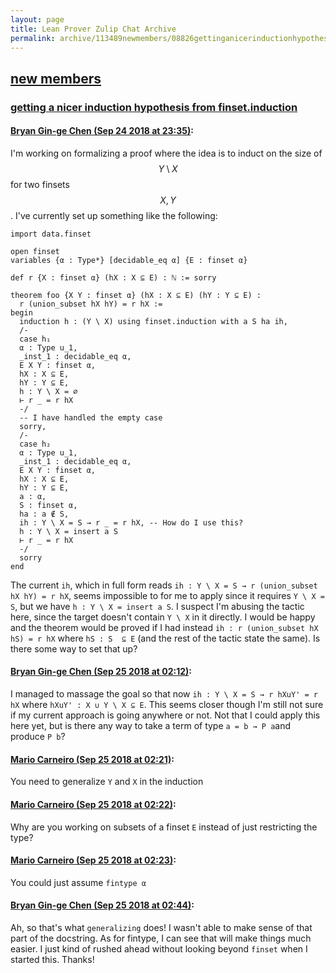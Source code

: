 ```yaml
---
layout: page
title: Lean Prover Zulip Chat Archive 
permalink: archive/113489newmembers/08826gettinganicerinductionhypothesisfromfinsetinduction.html
---
```


## [new members](index.html)
### [getting a nicer induction hypothesis from finset.induction](08826gettinganicerinductionhypothesisfromfinsetinduction.html)

#### [Bryan Gin-ge Chen (Sep 24 2018 at 23:35)](https://leanprover.zulipchat.com/#narrow/stream/113489-new%20members/topic/getting%20a%20nicer%20induction%20hypothesis%20from%20finset.induction/near/134558327):
I'm working on formalizing a proof where the idea is to induct on the size of $$Y \setminus X$$ for two finsets $$X, Y$$. I've currently set up something like the following:
```lean
import data.finset

open finset
variables {α : Type*} [decidable_eq α] {E : finset α}

def r {X : finset α} (hX : X ⊆ E) : ℕ := sorry

theorem foo {X Y : finset α} (hX : X ⊆ E) (hY : Y ⊆ E) :
  r (union_subset hX hY) = r hX := 
begin
  induction h : (Y \ X) using finset.induction with a S ha ih,
  /-
  case h₁
  α : Type u_1,
  _inst_1 : decidable_eq α,
  E X Y : finset α,
  hX : X ⊆ E,
  hY : Y ⊆ E,
  h : Y \ X = ∅
  ⊢ r _ = r hX
  -/
  -- I have handled the empty case
  sorry,
  /- 
  case h₂
  α : Type u_1,
  _inst_1 : decidable_eq α,
  E X Y : finset α,
  hX : X ⊆ E,
  hY : Y ⊆ E,
  a : α,
  S : finset α,
  ha : a ∉ S,
  ih : Y \ X = S → r _ = r hX, -- How do I use this?
  h : Y \ X = insert a S
  ⊢ r _ = r hX
  -/
  sorry
end
```
The current `ih`, which in full form reads `ih : Y \ X = S → r (union_subset hX hY) = r hX`, seems impossible to for me to apply since it requires `Y \ X = S`, but we have `h : Y \ X = insert a S`. I suspect I'm abusing the tactic here, since the target doesn't contain `Y \ X` in it directly. I would be happy and the theorem would be proved if I had instead `ih : r (union_subset hX hS) = r hX` where `hS : S  ⊆ E` (and the rest of the tactic state the same).  Is there some way to set that up?

#### [Bryan Gin-ge Chen (Sep 25 2018 at 02:12)](https://leanprover.zulipchat.com/#narrow/stream/113489-new%20members/topic/getting%20a%20nicer%20induction%20hypothesis%20from%20finset.induction/near/134565383):
I managed to massage the goal so that now `ih : Y \ X = S → r hXuY' = r hX` where `hXuY' : X ∪ Y \ X ⊆ E`. This seems closer though I'm still not sure if my current approach is going anywhere or not. Not that I could apply this here yet, but is there any way to take a term of type `a = b → P a`and produce `P b`?

#### [Mario Carneiro (Sep 25 2018 at 02:21)](https://leanprover.zulipchat.com/#narrow/stream/113489-new%20members/topic/getting%20a%20nicer%20induction%20hypothesis%20from%20finset.induction/near/134565694):
You need to generalize `Y` and `X` in the induction

#### [Mario Carneiro (Sep 25 2018 at 02:22)](https://leanprover.zulipchat.com/#narrow/stream/113489-new%20members/topic/getting%20a%20nicer%20induction%20hypothesis%20from%20finset.induction/near/134565749):
Why are you working on subsets of a finset `E` instead of just restricting the type?

#### [Mario Carneiro (Sep 25 2018 at 02:23)](https://leanprover.zulipchat.com/#narrow/stream/113489-new%20members/topic/getting%20a%20nicer%20induction%20hypothesis%20from%20finset.induction/near/134565754):
You could just assume `fintype α`

#### [Bryan Gin-ge Chen (Sep 25 2018 at 02:44)](https://leanprover.zulipchat.com/#narrow/stream/113489-new%20members/topic/getting%20a%20nicer%20induction%20hypothesis%20from%20finset.induction/near/134566466):
Ah, so that's what `generalizing` does! I wasn't able to make sense of that part of the docstring. As for fintype, I can see that will make things much easier. I just kind of rushed ahead without looking beyond `finset` when I started this. Thanks!

